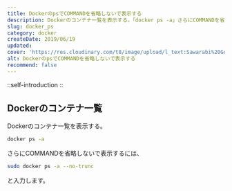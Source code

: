 ```yaml
---
title: DockerのpsでCOMMANDを省略しないで表示する
description: Dockerのコンテナ一覧を表示する。「docker ps -a」さらにCOMMANDを省略しないで表示するには、「sudo docker ps -a --no-trunc」と入力します。
slug: docker_ps
category: docker
createDate: 2019/06/19
updated: 
cover: 'https://res.cloudinary.com/t8/image/upload/l_text:Sawarabi%20Gothic_80_bold:DockerのpsでCOMMANDを省略しないで表示する,co_rgb:fff,w_620,c_fit/v1712091289/ogp_image_zorhlz.png'
alt: DockerのpsでCOMMANDを省略しないで表示する
recommend: false
---
```



::self-introduction
::


## Dockerのコンテナ一覧
Dockerのコンテナ一覧を表示する。

```bash
docker ps -a
```

さらにCOMMANDを省略しないで表示するには、

```bash
sudo docker ps -a --no-trunc
```

と入力します。
